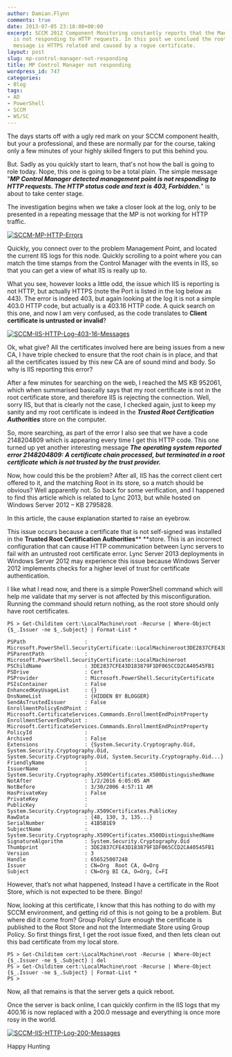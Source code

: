 ```yaml
---
author: Damian.Flynn
comments: true
date: 2013-07-05 23:18:00+00:00
excerpt: SCCM 2012 Component Monitoring constantly reports that the Management Point
  is not responding to HTTP requests. In this post we conclued the root of this evil
  message is HTTPS related and caused by a rogue certificate.
layout: post
slug: mp-control-manager-not-responding
title: MP Control Manager not responding
wordpress_id: 747
categories:
- Blog
tags:
- AD
- PowerShell
- SCCM
- WS/SC
---
```


The days starts off with a ugly red mark on your SCCM component health, but your a professional, and these are normally par for the course, taking only a few minutes of your highly skilled fingers to put this behind you.

But. Sadly as you quickly start to learn, that's not how the ball is going to role today. Nope, this one is going to be a total plain. The simple message "**_MP Control Manager detected management point is not responding to HTTP requests. The HTTP status code and text is 403, Forbidden._**" is about to take center stage.

The investigation begins when we take a closer look at the log, only to be presented in a repeating message that the MP is not working for HTTP traffic.

[![SCCM-MP-HTTP-Errors](/Media/2014/08/SCCM-MP-HTTP-Errors-300x46.png)](/Media/2014/08/SCCM-MP-HTTP-Errors.png)

Quickly, you connect over to the problem Management Point, and located the current IIS logs for this node. Quickly scrolling to a point where you can match the time stamps from the Control Manager with the events in IIS, so that you can get a view of what IIS is really up to.

What you see, however looks a little odd, the issue which IIS is reporting is not HTTP, but actually HTTPS (note the Port is listed in the log below as 443). The error is indeed 403, but again looking at the log it is not a simple 403.0 HTTP code, but actually is a 403.16 HTTP code. A quick search on this one, and now I am very confused, as the code translates to **Client certificate is untrusted or invalid**?

[![SCCM-IIS-HTTP-Log-403-16-Messages](/Media/2014/08/SCCM-IIS-HTTP-Log-403-16-Messages-300x21.png)](/Media/2014/08/SCCM-IIS-HTTP-Log-403-16-Messages.png)

Ok, what give? All the certificates involved here are being issues from a new CA, I have triple checked to ensure that the root chain is in place, and that all the certificates issued by this new CA are of sound mind and body. So why is IIS reporting this error?

After a few minutes for searching on the web, I reached the MS KB 952061, which when summarised basically says that my root certificate is not in the root certificate store, and therefore IIS is rejecting the connection. Well, sorry IIS, but that is clearly not the case, I checked again, just to keep my sanity and my root certificate is indeed in the **_Trusted Root Certification Authorities_** store on the computer.

So, more searching, as part of the error I also see that we have a code 2148204809 which is appearing every time I get this HTTP code. This one turned up yet another interesting message **_The operating system reported error 2148204809: A certificate chain processed, but terminated in a root certificate which is not trusted by the trust provider._**

Now, how could this be the problem? After all, IIS has the correct client cert offered to it, and the matching Root in its store, so a match should be obvious? Well apparently not. So back for some verification, and I happened to find this article which is related to Lync 2013, but while hosted on Windows Server 2012 – KB 2795828.

In this article, the cause explanation started to raise an eyebrow.


This issue occurs because a certificate that is not self-signed was installed in the **Trusted Root Certification Authorities**** **store. This is an incorrect configuration that can cause HTTP communication between Lync servers to fail with an untrusted root certificate error. Lync Server 2013 deployments in Windows Server 2012 may experience this issue because Windows Server 2012 implements checks for a higher level of trust for certificate authentication.


I like what I read now, and there is a simple PowerShell command which will help me validate that my server is not affected by this misconfiguration. Running the command should return nothing, as the root store should only have root certificates.


    PS > Get-Childitem cert:\LocalMachine\root -Recurse | Where-Object {$_.Issuer -ne $_.Subject} | Format-List *

    PSPath                   : Microsoft.PowerShell.SecurityCertificate::LocalMachineroot3DE2837CFE43D183879F1DF065CCD2CA40545FB1
    PSParentPath             : Microsoft.PowerShell.SecurityCertificate::LocalMachineroot
    PSChildName              : 3DE2837CFE43D183879F1DF065CCD2CA40545FB1
    PSDrive                  : Cert
    PSProvider               : Microsoft.PowerShell.SecurityCertificate
    PSIsContainer            : False
    EnhancedKeyUsageList     : {}
    DnsNameList              : {HIDDEN BY BLOGGER}
    SendAsTrustedIssuer      : False
    EnrollmentPolicyEndPoint : Microsoft.CertificateServices.Commands.EnrollmentEndPointProperty
    EnrollmentServerEndPoint : Microsoft.CertificateServices.Commands.EnrollmentEndPointProperty
    PolicyId                 :
    Archived                 : False
    Extensions               : {System.Security.Cryptography.Oid, System.Security.Cryptography.Oid,
    System.Security.Cryptography.Oid, System.Security.Cryptography.Oid...}
    FriendlyName             :
    IssuerName               : System.Security.Cryptography.X509Certificates.X500DistinguishedName
    NotAfter                 : 1/2/2016 6:05:05 AM
    NotBefore                : 3/30/2006 4:57:11 AM
    HasPrivateKey            : False
    PrivateKey               :
    PublicKey                : System.Security.Cryptography.X509Certificates.PublicKey
    RawData                  : {48, 130, 3, 135...}
    SerialNumber             : 41B5B1E9
    SubjectName              : System.Security.Cryptography.X509Certificates.X500DistinguishedName
    SignatureAlgorithm       : System.Security.Cryptography.Oid
    Thumbprint               : 3DE2837CFE43D183879F1DF065CCD2CA40545FB1
    Version                  : 3
    Handle                   : 656525007248
    Issuer                   : CN=Org  Root CA, O=Org
    Subject                  : CN=Org BI CA, O=Org, C=FI


However, that’s not what happened, Instead I have a certificate in the Root Store, which is not expected to be there. Bingo!

Now, looking at this certificate, I know that this has nothing to do with my SCCM environment, and getting rid of this is not going to be a problem. But where did it come from? Group Policy! Sure enough the certificate is published to the Root Store and not the Intermediate Store using Group Policy. So first things first, I get the root issue fixed, and then lets clean out this bad certificate from my local store.


    PS > Get-Childitem cert:\LocalMachine\root -Recurse | Where-Object {$_.Issuer -ne $_.Subject} | del
    PS > Get-Childitem cert:\LocalMachine\root -Recurse | Where-Object {$_.Issuer -ne $_.Subject} | Format-List *
    PS >


Now, all that remains is that the server gets a quick reboot.

Once the server is back online, I can quickly confirm in the IIS logs that my 400.16 is now replaced with a 200.0 message and everything is once more rosy in the world.

[![SCCM-IIS-HTTP-Log-200-Messages](/Media/2014/08/SCCM-IIS-HTTP-Log-200-Messages-300x19.png)](/Media/2014/08/SCCM-IIS-HTTP-Log-200-Messages.png)

Happy Hunting

